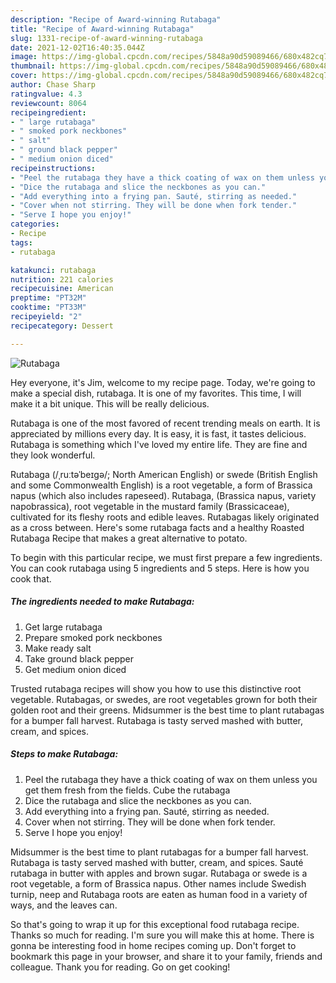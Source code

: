 ```yaml
---
description: "Recipe of Award-winning Rutabaga"
title: "Recipe of Award-winning Rutabaga"
slug: 1331-recipe-of-award-winning-rutabaga
date: 2021-12-02T16:40:35.044Z
image: https://img-global.cpcdn.com/recipes/5848a90d59089466/680x482cq70/rutabaga-recipe-main-photo.jpg
thumbnail: https://img-global.cpcdn.com/recipes/5848a90d59089466/680x482cq70/rutabaga-recipe-main-photo.jpg
cover: https://img-global.cpcdn.com/recipes/5848a90d59089466/680x482cq70/rutabaga-recipe-main-photo.jpg
author: Chase Sharp
ratingvalue: 4.3
reviewcount: 8064
recipeingredient:
- " large rutabaga"
- " smoked pork neckbones"
- " salt"
- " ground black pepper"
- " medium onion diced"
recipeinstructions:
- "Peel the rutabaga they have a thick coating of wax on them unless you get them fresh from the fields. Cube the rutabaga"
- "Dice the rutabaga and slice the neckbones as you can."
- "Add everything into a frying pan. Sauté, stirring as needed."
- "Cover when not stirring. They will be done when fork tender."
- "Serve I hope you enjoy!"
categories:
- Recipe
tags:
- rutabaga

katakunci: rutabaga 
nutrition: 221 calories
recipecuisine: American
preptime: "PT32M"
cooktime: "PT33M"
recipeyield: "2"
recipecategory: Dessert

---
```



![Rutabaga](https://img-global.cpcdn.com/recipes/5848a90d59089466/680x482cq70/rutabaga-recipe-main-photo.jpg)

Hey everyone, it's Jim, welcome to my recipe page. Today, we're going to make a special dish, rutabaga. It is one of my favorites. This time, I will make it a bit unique. This will be really delicious.

Rutabaga is one of the most favored of recent trending meals on earth. It is appreciated by millions every day. It is easy, it is fast, it tastes delicious. Rutabaga is something which I've loved my entire life. They are fine and they look wonderful.

Rutabaga (/ˌruːtəˈbeɪɡə/; North American English) or swede (British English and some Commonwealth English) is a root vegetable, a form of Brassica napus (which also includes rapeseed). Rutabaga, (Brassica napus, variety napobrassica), root vegetable in the mustard family (Brassicaceae), cultivated for its fleshy roots and edible leaves. Rutabagas likely originated as a cross between. Here&#39;s some rutabaga facts and a healthy Roasted Rutabaga Recipe that makes a great alternative to potato.


To begin with this particular recipe, we must first prepare a few ingredients. You can cook rutabaga using 5 ingredients and 5 steps. Here is how you cook that.

<!--inarticleads1-->

##### The ingredients needed to make Rutabaga:

1. Get  large rutabaga
1. Prepare  smoked pork neckbones
1. Make ready  salt
1. Take  ground black pepper
1. Get  medium onion diced


Trusted rutabaga recipes will show you how to use this distinctive root vegetable. Rutabagas, or swedes, are root vegetables grown for both their golden root and their greens. Midsummer is the best time to plant rutabagas for a bumper fall harvest. Rutabaga is tasty served mashed with butter, cream, and spices. 

<!--inarticleads2-->

##### Steps to make Rutabaga:

1. Peel the rutabaga they have a thick coating of wax on them unless you get them fresh from the fields. Cube the rutabaga
1. Dice the rutabaga and slice the neckbones as you can.
1. Add everything into a frying pan. Sauté, stirring as needed.
1. Cover when not stirring. They will be done when fork tender.
1. Serve I hope you enjoy!


Midsummer is the best time to plant rutabagas for a bumper fall harvest. Rutabaga is tasty served mashed with butter, cream, and spices. Sauté rutabaga in butter with apples and brown sugar. Rutabaga or swede is a root vegetable, a form of Brassica napus. Other names include Swedish turnip, neep and Rutabaga roots are eaten as human food in a variety of ways, and the leaves can. 

So that's going to wrap it up for this exceptional food rutabaga recipe. Thanks so much for reading. I'm sure you will make this at home. There is gonna be interesting food in home recipes coming up. Don't forget to bookmark this page in your browser, and share it to your family, friends and colleague. Thank you for reading. Go on get cooking!
